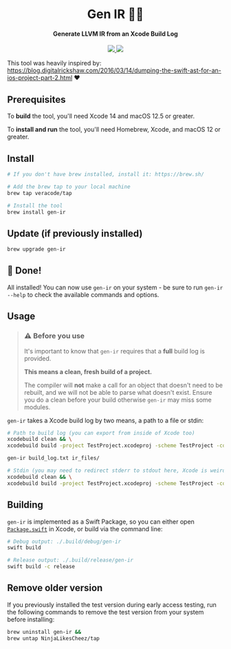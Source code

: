 <h1 align="center">
  <br>Gen IR 🧞‍♂️<br>
</h1>

<h4 align="center">
  Generate LLVM IR from an Xcode Build Log
</h4>

<p align="center">
 <a href="https://github.com/veracode/gen-ir/actions/workflows/build.yml">
    <img src="https://github.com/veracode/gen-ir/actions/workflows/build.yml/badge.svg?branch=main" />
  </a>
  <a href="">
    <img src="https://img.shields.io/github/v/release/veracode/gen-ir" />
  </a>
</p>

This tool was heavily inspired by: https://blog.digitalrickshaw.com/2016/03/14/dumping-the-swift-ast-for-an-ios-project-part-2.html ❤️

## Prerequisites

To **build** the tool, you'll need Xcode 14 and macOS 12.5 or greater.

To **install and run** the tool, you'll need Homebrew, Xcode, and macOS 12 or greater.

## Install

```bash
# If you don't have brew installed, install it: https://brew.sh/

# Add the brew tap to your local machine
brew tap veracode/tap

# Install the tool
brew install gen-ir
```

## Update (if previously installed)

```bash
brew upgrade gen-ir
```

## 🎉 Done!

All installed! You can now use `gen-ir` on your system - be sure to run `gen-ir --help` to check the available commands and options.

## Usage

> ### ⚠️ Before you use
>
>It's important to know that `gen-ir` requires that a **full** build log is provided.
>
>**This means a clean, fresh build of a project.**
>
>The compiler will **not** make a call for an object that doesn't need to be rebuilt, and we will not be able to parse what doesn't exist. Ensure you do a clean before your build otherwise `gen-ir` may miss some modules.

`gen-ir` takes a Xcode build log by two means, a path to a file or stdin:

```bash
# Path to build log (you can export from inside of Xcode too)
xcodebuild clean && \
xcodebuild build -project TestProject.xcodeproj -scheme TestProject -configuration Debug -destination generic/platform=iOS > build_log.txt

gen-ir build_log.txt ir_files/

# Stdin (you may need to redirect stderr to stdout here, Xcode is weird about writing to it sometimes)
xcodebuild clean && \
xcodebuild build -project TestProject.xcodeproj -scheme TestProject -configuration Debug -destination generic/platform=iOS | gen-ir - ir_files/
```

## Building

`gen-ir` is implemented as a Swift Package, so you can either open [`Package.swift`](Package.swift) in Xcode, or build via the command line:

```sh
# Debug output: ./.build/debug/gen-ir
swift build

# Release output: ./.build/release/gen-ir
swift build -c release
```

## Remove older version

If you previously installed the test version during early access testing, run the following commands to remove the test version from your system before installing:

 ```sh
 brew uninstall gen-ir && 
 brew untap NinjaLikesCheez/tap
 ```
